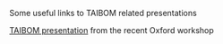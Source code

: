 Some useful links to TAIBOM related presentations



[TAIBOM presentation](/TAIBOM%20event%20Oxford%2024.pdf) from the recent Oxford workshop




